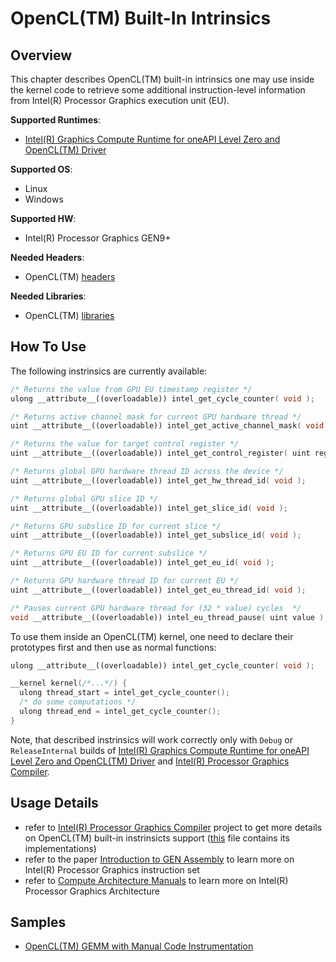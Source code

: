 # OpenCL(TM) Built-In Intrinsics
## Overview
This chapter describes OpenCL(TM) built-in intrinsics one may use inside the kernel code to retrieve some additional instruction-level information from Intel(R) Processor Graphics execution unit (EU).

**Supported Runtimes**:
- [Intel(R) Graphics Compute Runtime for oneAPI Level Zero and OpenCL(TM) Driver](https://github.com/intel/compute-runtime)

**Supported OS**:
- Linux
- Windows

**Supported HW**:
- Intel(R) Processor Graphics GEN9+

**Needed Headers**:
- OpenCL(TM) [headers](https://github.com/KhronosGroup/OpenCL-Headers)

**Needed Libraries**:
- OpenCL(TM) [libraries](https://github.com/intel/compute-runtime)

## How To Use
The following instrinsics are currently available:
```cpp
/* Returns the value from GPU EU timestamp register */
ulong __attribute__((overloadable)) intel_get_cycle_counter( void );

/* Returns active channel mask for current GPU hardware thread */
uint __attribute__((overloadable)) intel_get_active_channel_mask( void );

/* Returns the value for target control register */
uint __attribute__((overloadable)) intel_get_control_register( uint reg );

/* Returns global GPU hardware thread ID across the device */
uint __attribute__((overloadable)) intel_get_hw_thread_id( void );

/* Returns global GPU slice ID */
uint __attribute__((overloadable)) intel_get_slice_id( void );

/* Returns GPU subslice ID for current slice */
uint __attribute__((overloadable)) intel_get_subslice_id( void );

/* Returns GPU EU ID for current subslice */
uint __attribute__((overloadable)) intel_get_eu_id( void );

/* Returns GPU hardware thread ID for current EU */
uint __attribute__((overloadable)) intel_get_eu_thread_id( void );

/* Pauses current GPU hardware thread for (32 * value) cycles  */
void __attribute__((overloadable)) intel_eu_thread_pause( uint value );
```

To use them inside an OpenCL(TM) kernel, one need to declare their prototypes first and then use as normal functions:
```cpp
ulong __attribute__((overloadable)) intel_get_cycle_counter( void );

__kernel kernel(/*...*/) {
  ulong thread_start = intel_get_cycle_counter();
  /* do some computations */
  ulong thread_end = intel_get_cycle_counter();
}
```

Note, that described instrinsics will work correctly only with `Debug` or `ReleaseInternal` builds of [Intel(R) Graphics Compute Runtime for oneAPI Level Zero and OpenCL(TM) Driver](https://github.com/intel/compute-runtime) and [Intel(R) Processor Graphics Compiler](https://github.com/intel/intel-graphics-compiler).

## Usage Details
- refer to [Intel(R) Processor Graphics Compiler](https://github.com/intel/intel-graphics-compiler) project to get more details on OpenCL(TM) built-in instrinsicts support ([this](https://github.com/intel/intel-graphics-compiler/blob/1c28cd3cd4cf11fa603cf41dbf8ce852c32f1f23/IGC/BiFModule/Languages/OpenCL/IBiF_Impl.cl) file contains its implementations)
- refer to the paper [Introduction to GEN Assembly](https://software.intel.com/en-us/articles/introduction-to-gen-assembly) to learn more on Intel(R) Processor Graphics instruction set
- refer to
[Compute Architecture Manuals](https://software.intel.com/en-us/articles/intel-graphics-developers-guides) to learn more on Intel(R) Processor Graphics Architecture

## Samples
- [OpenCL(TM) GEMM with Manual Code Instrumentation](../../samples/cl_gemm_inst)